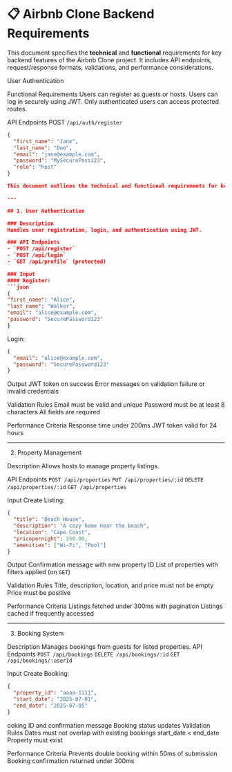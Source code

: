 # 📋 Airbnb Clone Backend Requirements

This document specifies the **technical** and **functional** requirements for key backend features of the Airbnb Clone project. It includes API endpoints, request/response formats, validations, and performance considerations.

 User Authentication

Functional Requirements
 Users can register as guests or hosts.
 Users can log in securely using JWT.
 Only authenticated users can access protected routes.

API Endpoints
POST `/api/auth/register`
 <!-- **Description**: Register a new user. -->
  <!-- **Input**: -->
  ```json
  {
    "first_name": "Jane",
    "last_name": "Doe",
    "email": "jane@example.com",
    "password": "MySecurePass123",
    "role": "host"
  }

This document outlines the technical and functional requirements for key backend features in the Airbnb Clone project.

---

## 1. User Authentication

### Description
Handles user registration, login, and authentication using JWT.

### API Endpoints
- `POST /api/register`
- `POST /api/login`
- `GET /api/profile` (protected)

### Input
#### Register:
```json
{
  "first_name": "Alice",
  "last_name": "Walker",
  "email": "alice@example.com",
  "password": "SecurePassword123"
}
```

Login:
```json
{
  "email": "alice@example.com",
  "password": "SecurePassword123"
}
```

Output
 JWT token on success
Error messages on validation failure or invalid credentials

Validation Rules
 Email must be valid and unique
 Password must be at least 8 characters
All fields are required

Performance Criteria
  Response time under 200ms
 JWT token valid for 24 hours

---

2. Property Management

Description
Allows hosts to manage property listings.

 API Endpoints
 `POST /api/properties`
  `PUT /api/properties/:id`
 `DELETE /api/properties/:id`
 `GET /api/properties`

Input
 Create Listing:
```json
{
  "title": "Beach House",
  "description": "A cozy home near the beach",
  "location": "Cape Coast",
  "pricepernight": 250.00,
  "amenities": ["Wi-Fi", "Pool"]
}
```

 Output
 Confirmation message with new property ID
 List of properties with filters applied (on `GET`)

 Validation Rules
  Title, description, location, and price must not be empty
 Price must be positive

Performance Criteria
 Listings fetched under 300ms with pagination
 Listings cached if frequently accessed

---

 3. Booking System

 Description
Manages bookings from guests for listed properties.
 API Endpoints
 `POST /api/bookings`
 `DELETE /api/bookings/:id`
 `GET /api/bookings/:userId`

Input
Create Booking:
```json
{
  "property_id": "aaaa-1111",
  "start_date": "2025-07-01",
  "end_date": "2025-07-05"
}
```

ooking ID and confirmation message
  Booking status updates
 Validation Rules
 Dates must not overlap with existing bookings
 start_date < end_date
 Property must exist

 Performance Criteria
 Prevents double booking within 50ms of submission
 Booking confirmation returned under 300ms